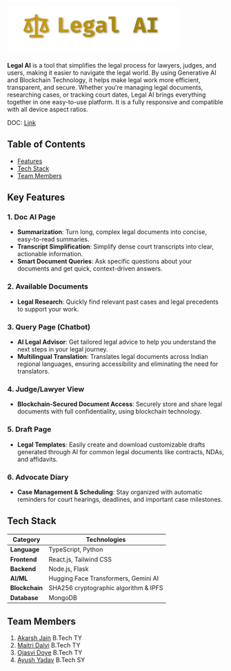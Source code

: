 # ![Legal AI Logo](public/logo.png)

**Legal AI** is a tool that simplifies the legal process for lawyers, judges, and users, making it easier to navigate the legal world. By using Generative AI and Blockchain Technology, it helps make legal work more efficient, transparent, and secure. Whether you're managing legal documents, researching cases, or tracking court dates, Legal AI brings everything together in one easy-to-use platform. It is a fully responsive and compatible with all device aspect ratios.


DOC: [Link](https://docs.google.com/document/d/1X82T9v-B_wLaX6Nsn625RXe8C8dp58mtQSlSUYT2dL8/edit?usp=sharing)


## Table of Contents
- [Features](#key-features)
- [Tech Stack](#tech-stack)
- [Team Members](#team-members)


## Key Features

### 1. **Doc AI Page** 
- **Summarization**: Turn long, complex legal documents into concise, easy-to-read summaries.  
- **Transcript Simplification**: Simplify dense court transcripts into clear, actionable information.  
- **Smart Document Queries**: Ask specific questions about your documents and get quick, context-driven answers.

### 2. **Available Documents**
- **Legal Research**: Quickly find relevant past cases and legal precedents to support your work.

### 3. **Query Page (Chatbot)**
- **AI Legal Advisor**: Get tailored legal advice to help you understand the next steps in your legal journey.
- **Multilingual Translation**: Translates legal documents across Indian regional languages, ensuring
 accessibility and eliminating the need for translators.

### 4. **Judge/Lawyer View**
- **Blockchain-Secured Document Access**: Securely store and share legal documents with full confidentiality, using blockchain technology.

### 5. **Draft Page**
- **Legal Templates**: Easily create and download customizable drafts generated through AI for common legal documents like contracts, NDAs, and affidavits.

### 6. **Advocate Diary**
- **Case Management & Scheduling**: Stay organized with automatic reminders for court hearings, deadlines, and important case milestones.


## Tech Stack

| **Category**   | **Technologies**                                        |
|----------------|---------------------------------------------------------|
| **Language**   | TypeScript, Python                                      |
| **Frontend**   | React.js, Tailwind CSS                                  |
| **Backend**    | Node.js, Flask                                          |
| **AI/ML**      | Hugging Face Transformers, Gemini AI                    |
| **Blockchain** | SHA256 cryptographic algorithm & IPFS                   |
| **Database**   | MongoDB                                                 |



## Team Members
1. [Akarsh Jain](https://www.linkedin.com/in/akarshjain158) B.Tech TY
2. [Maitri Dalvi](https://www.linkedin.com/in/maitridalvi13/) B.Tech TY
3. [Ojasvi Doye](https://www.linkedin.com/in/ojasvidoye) B.Tech TY
4. [Ayush Yadav](https://www.linkedin.com/in/ayushyadav27) B.Tech SY

